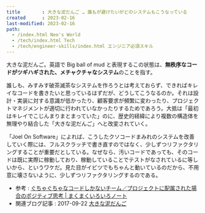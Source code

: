 ```yaml
---
title        : 大きな泥だんご … 誰もが避けたいがどのシステムもこうなっている
created      : 2023-02-16
last-modified: 2023-02-16
path:
  - /index.html Neo's World
  - /tech/index.html Tech
  - /tech/engineer-skills/index.html エンジニア必須スキル
---
```


大きな泥だんご。英語で Big ball of mud と表現するこの状態は、**無秩序なコードがツギハギされた、メチャクチャなシステム**のことを指す。

誰しも、みすみす破茶滅茶なシステムを作ろうとは考えておらず、できればキレイなコードを書きたいと思っているはずだが、どうしてこうなるのか。それは設計・実装に対する意識が低かったり、顧客要求が頻繁に変わったり、プロジェクトマネジメントが適切に行われていなかったりするためであろう。大抵は「最初はキレイでこじんまりまとまっていた」のに、歴史的経緯により複数の構造体を無理やり結合した「大きな泥だんご」へと改変されていく。

「Joel On Software」によれば、こうしたクソコードまみれのシステムを改善していく際には、フルスクラッチで書き直すのではなく、少しずつリファクタリングすることが重要だとしている。なぜなら、汚いコードであっても、そのコードは既に実際に稼動しており、稼動していることでテストがなされているに等しいから、というワケだ。見た目がイビツでもちゃんと動いているのだから、不用意に壊さないように、少しずつリファクタリングするのである。

- 参考 : [ぐちゃぐちゃなコードしかないチーム／プロジェクトに配属された場合のポジティブ思考 | まくまくいろいろノート](https://maku77.github.io/memo/mind/gucha.html)
- 関連ブログ記事 : 2017-09-22 [大きな泥だんご](/blog/2017/09/22-01.html)
